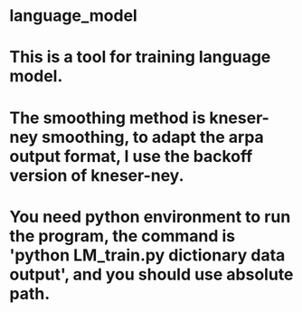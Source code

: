 # language_model

# This is a tool for training language model. 

# The smoothing method is kneser-ney smoothing, to adapt the arpa output format, I use the backoff version of kneser-ney.

# You need python environment to run the program, the command is 'python LM_train.py dictionary data output', and you should use absolute path.
